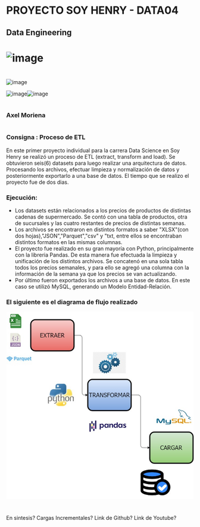 # PROYECTO SOY HENRY - DATA04
 ## Data Engineering
 # ![image](https://user-images.githubusercontent.com/103937102/198365590-3fa64810-735a-49c5-982e-16cb75010585.png)
 
#
![image](https://user-images.githubusercontent.com/103937102/198366307-6021ce6b-6c6a-44db-99a8-26b59ee03b96.png)

![image](https://user-images.githubusercontent.com/103937102/198214481-cc721b8b-75dc-49a0-8763-86af158242cd.png)![image](https://user-images.githubusercontent.com/103937102/198214658-cc3f4e0c-4599-4e3b-94f2-f69021d550bb.png)




 # 
 ### Axel Moriena
 #
 
### Consigna : Proceso de ETL 

En este primer proyecto individual para la carrera Data Science en Soy Henry se realizó un proceso de ETL (extract, transform and load). Se obtuvieron seis(6) datasets para luego realizar una arquitectura de datos. Procesando los archivos, efectuar limpieza y normalización de datos y posteriormente exportarlo a una base de datos.
El tiempo que se realizo el proyecto fue de dos dias.

### Ejecución:
* Los datasets están relacionados a los precios de productos de distintas cadenas de supermercado. Se contó con una tabla de productos, otra de sucursales y las cuatro restantes de precios de distintas semanas.
* Los archivos se encontraron en distintos formatos a saber "XLSX"(con dos hojas),"JSON","Parquet","csv" y "txt, entre ellos se encontraban distintos formatos en las mismas columnas.
* El proyecto fue realizado en su gran mayoría con Python, principalmente con la libreria Pandas. De esta manera fue efectuada la limpieza y unificación de los distintos archivos. Se concatenó en una sola tabla todos los precios semanales, y para ello se agregó una columna con la información de la semana ya que los precios se van actualizando.
* Por último fueron exportados los archivos a una base de datos. En este caso se utilizó MySQL, generando un Modelo Entidad-Relación. 

### El siguiente es el diagrama de flujo realizado
![image](https://github.com/AxelM1989/ProyectoHenry-I/blob/main/DiagramaDeFlujo.jpg)

#

En sintesis?
Cargas Incrementales? Link de Github? Link de Youtube?

